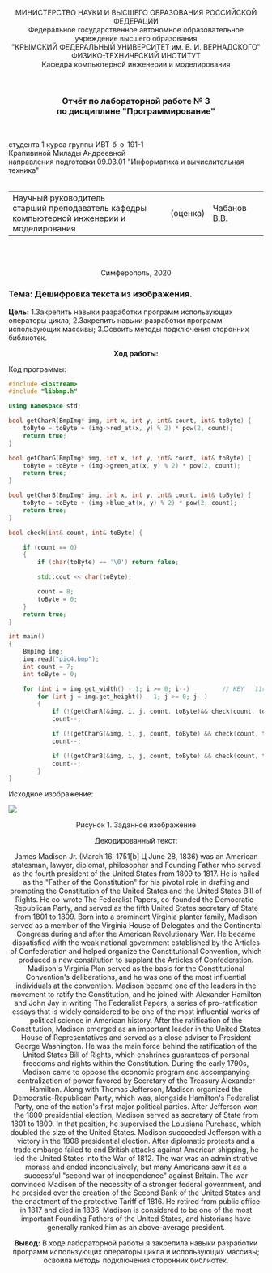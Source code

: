 <p align="center">МИНИСТЕРСТВО НАУКИ  И ВЫСШЕГО ОБРАЗОВАНИЯ РОССИЙСКОЙ ФЕДЕРАЦИИ  <br/>
Федеральное государственное автономное образовательное учреждение высшего образования  <br/>
"КРЫМСКИЙ ФЕДЕРАЛЬНЫЙ УНИВЕРСИТЕТ им. В. И. ВЕРНАДСКОГО"  <br/>
ФИЗИКО-ТЕХНИЧЕСКИЙ ИНСТИТУТ  <br/>
Кафедра компьютерной инженерии и моделирования<br/></p>
<br/>

### <p align="center">Отчёт по лабораторной работе № 3<br/> по дисциплине "Программирование"</p>
<br/>

студента 1 курса группы ИВТ-б-о-191-1 <br/>
Крапивиной Милады Андреевной<br/>
направления подготовки 09.03.01 "Информатика и вычислительная техника"  
<br/>

<table>
<tr><td>Научный руководитель<br/> старший преподаватель кафедры<br/> компьютерной инженерии и моделирования</td>
<td>(оценка)</td>
<td>Чабанов В.В.</td>
</tr>
</table>
<br/><br/>

<p align="center">Симферополь, 2020</p>


### Тема: Дешифровка текста из изображения.
**Цель:**
1.Закрепить навыки разработки программ использующих операторы цикла;
2.Закрепить навыки разработки программ использующих массивы;
3.Освоить методы подключения сторонних библиотек.


**<p align="center">Ход работы:</p>**

Код программы:
```cpp
#include <iostream>
#include "libbmp.h"

using namespace std;

bool getCharR(BmpImg* img, int x, int y, int& count, int& toByte) {
	toByte = toByte + (img->red_at(x, y) % 2) * pow(2, count);
	return true;
}

bool getCharG(BmpImg* img, int x, int y, int& count, int& toByte) {
	toByte = toByte + (img->green_at(x, y) % 2) * pow(2, count);
	return true;
}

bool getCharB(BmpImg* img, int x, int y, int& count, int& toByte) {
	toByte = toByte + (img->blue_at(x, y) % 2) * pow(2, count);
	return true;
}

bool check(int& count, int& toByte) {

	if (count == 0)
	{
		if (char(toByte) == '\0') return false;

		std::cout << char(toByte);

		count = 8;
		toByte = 0;
	}
	return true;
}

int main()
{
	BmpImg img;
	img.read("pic4.bmp");
	int count = 7;
	int toByte = 0;

	for (int i = img.get_width() - 1; i >= 0; i--)         // KEY   11r 11g 11b 10r 10g 10b 01r 01g
		for (int j = img.get_height() - 1; j >= 0; j--)
		{
			if (!(getCharR(&img, i, j, count, toByte)&& check(count, toByte))) return 0;
			count--;

			if (!(getCharG(&img, i, j, count, toByte) && check(count, toByte))) return 0;
			count--;

			if (!(getCharB(&img, i, j, count, toByte) && check(count, toByte))) return 0;
			count--;
		}
}
```
Исходное изображение:

![](https://raw.githubusercontent.com/MiladaKrapivina/LabWorks/master/%D0%9B%D0%B0%D0%B1%D0%BE%D1%80%D0%B0%D1%82%D0%BE%D1%80%D0%BD%D0%B0%D1%8F%20%D1%80%D0%B0%D0%B1%D0%BE%D1%82%D0%B0%203/%D0%A0%D0%B8%D1%81%D1%83%D0%BD%D0%BA%D0%B8/pic4.bmp)

<center>Рисунок 1. Заданное изображение
	
	
Декодированный текст:

James Madison Jr. (March 16, 1751[b] Ц June 28, 1836) was an American statesman, lawyer, diplomat, philosopher and Founding Father who served as the fourth president of the United States from 1809 to 1817. He is hailed as the "Father of the Constitution" for his pivotal role in drafting and promoting the Constitution of the United States and the United States Bill of Rights. He co-wrote The Federalist Papers, co-founded the Democratic-Republican Party, and served as the fifth United States secretary of State from 1801 to 1809.
Born into a prominent Virginia planter family, Madison served as a member of the Virginia House of Delegates and the Continental Congress during and after the American Revolutionary War. He became dissatisfied with the weak national government established by the Articles of Confederation and helped organize the Constitutional Convention, which produced a new constitution to supplant the Articles of Confederation. Madison's Virginia Plan served as the basis for the Constitutional Convention's deliberations, and he was one of the most influential individuals at the convention. Madison became one of the leaders in the movement to ratify the Constitution, and he joined with Alexander Hamilton and John Jay in writing The Federalist Papers, a series of pro-ratification essays that is widely considered to be one of the most influential works of political science in American history.
After the ratification of the Constitution, Madison emerged as an important leader in the United States House of Representatives and served as a close adviser to President George Washington. He was the main force behind the ratification of the United States Bill of Rights, which enshrines guarantees of personal freedoms and rights within the Constitution. During the early 1790s, Madison came to oppose the economic program and accompanying centralization of power favored by Secretary of the Treasury Alexander Hamilton. Along with Thomas Jefferson, Madison organized the Democratic-Republican Party, which was, alongside Hamilton's Federalist Party, one of the nation's first major political parties. After Jefferson won the 1800 presidential election, Madison served as secretary of State from 1801 to 1809. In that position, he supervised the Louisiana Purchase, which doubled the size of the United States.
Madison succeeded Jefferson with a victory in the 1808 presidential election. After diplomatic protests and a trade embargo failed to end British attacks against American shipping, he led the United States into the War of 1812. The war was an administrative morass and ended inconclusively, but many Americans saw it as a successful "second war of independence" against Britain. The war convinced Madison of the necessity of a stronger federal government, and he presided over the creation of the Second Bank of the United States and the enactment of the protective Tariff of 1816. He retired from public office in 1817 and died in 1836. Madison is considered to be one of the most important Founding Fathers of the United States, and historians have generally ranked him as an above-average president.

**Вывод:**
В ходе лабораторной работы я закрепила навыки разработки программ использующих операторы цикла и использующих массивы; освоила методы подключения сторонних библиотек.
